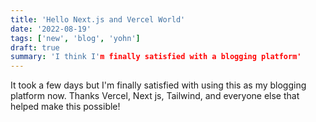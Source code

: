 ```yaml
---
title: 'Hello Next.js and Vercel World'
date: '2022-08-19'
tags: ['new', 'blog', 'yohn']
draft: true
summary: 'I think I'm finally satisfied with a blogging platform'
---
```


It took a few days but I'm finally satisfied with using this as my blogging platform now. Thanks Vercel, Next js, Tailwind, and everyone else that helped make this possible! 
